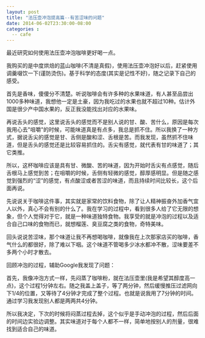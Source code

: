 ```yaml
---
layout: post
title: "法压壶冲泡提高篇--有苦涩味的问题"
date: 2014-06-02T23:30:00-08:00
categories :
  -- cafe
---
```

最近研究如何使用法压壶冲泡咖啡更好喝一点。

我购买的是中度烘焙的蓝山咖啡(不清是真假)，使用法压壶冲泡好以后，赶紧使用调羹啜饮一下(谨防烫伤)。基于科学的态度(其实是记性不好)，随之记录下自己的感受。

首先是香味，傻傻分不清楚。听说咖啡会有许多种的水果味道，有人甚至品尝出1000多种味道，我想他一定是土豪，因为我吃过的水果也就不超过10种。估计外国是很少产中国水果的，反正我没能找出对应的水果味。

再说舌头的感觉，这里说舌头的感觉而不是别人说的甘、酸、苦什么，原因是每次我用心去"咀嚼"的时候，可能味道真是有点多，我总是抓不住。所以我换了一种方式，据说舌尖的感觉是甘、舌侧是酸和涩、舌根是苦。而我发现，虽然抓不住味道，但是舌头的感觉还是比较容易抓住的。舌尖有感觉，就代表有甘的味道了；其它类推。

所以，这杯咖啡应该是具有甘、微酸、苦的味道，因为开始时舌尖有点感觉，随后舌根马上感觉到苦；在咀嚼的时候，舌侧有轻微的感觉，醇厚感明显。但是随之感觉到强烈的“涩”的感觉，有点酸涩或者苦涩的味道，而且持续时间比较长，这个后面再说。

先说说关于咖啡这件事，其实就是家常的饮料食物，除了让人精神振奋外加香气宜人以外，真心不会有别的什么了。我在学习的过程中，看到很多人给了它无限的想象，但个人觉得对于它，就是一种味道独特食物。我享受的就是冲泡的过程以及适合自己口味的食物而已，就想榴莲、臭豆腐之类的食物，奇特美味。

回头说说苦涩味，那个味道让我不再想喝咖啡，就像我在上次那家店买的咖啡，香气什么的都很好，除了难以下咽。这个味道不管喝多少冰水都冲不散，涩味要差不多两个小时才散去。

回顾冲泡的过程，辅助Google我发现了问题：

首先，我像冲泡方式一样，先闷蒸了咖啡粉，就在法压壶里(我是希望其醇度高一点)，这个过程1分钟左右。随之我盖上盖子，等了两分钟，然后缓慢推压过滤网向下1/4的位置，又等待了4分钟才完成了整个过程。也就是说我用了7分钟的时间。通过学习我发现别人都是两两共4分钟。

所以我决定，下次的时候将闷蒸过程去掉，这个似乎是手动冲泡的过程，然后后面的时间边实验边调整。其实味道对于每个人都不一样，简单地按别人的剂量，很难找到适合自己的味道。
